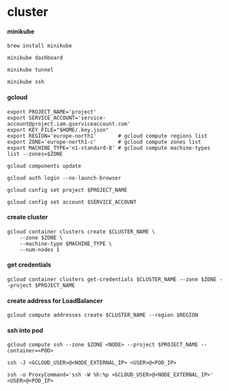 # cluster

#### minikube
```
brew install minikube
```

```
minikube dashboard
```

```
minikube tunnel
```

```
minikube ssh
```

#### gcloud
```shell
export PROJECT_NAME='project'
export SERVICE_ACCOUNT='service-account@project.iam.gserviceaccount.com'
export KEY_FILE="$HOME/.key.json"
export REGION='europe-north1' 		# gcloud compute regions list
export ZONE='europe-north1-c' 		# gcloud compute zones list
export MACHINE_TYPE='n1-standard-8' # gcloud compute machine-types list --zones=$ZONE
```

```
gcloud components update
```

```
gcloud auth login --no-launch-browser
```

```
gcloud config set project $PROJECT_NAME
```

```
gcloud config set account $SERVICE_ACCOUNT
```

#### create cluster
```
gcloud container clusters create $CLUSTER_NAME \
	--zone $ZONE \
	--machine-type $MACHINE_TYPE \
	--num-nodes 1
```

#### get credentials
```
gcloud container clusters get-credentials $CLUSTER_NAME --zone $ZONE --project $PROJECT_NAME
```

#### create address for LoadBalancer
```
gcloud compute addresses create $CLUSTER_NAME --region $REGION
```

#### ssh into pod
```
gcloud compute ssh --zone $ZONE <NODE> --project $PROJECT_NAME --container=<POD>
```

```
ssh -J <GCLOUD_USER>@<NODE_EXTERNAL_IP> <USER>@<POD_IP>
```

```
ssh -o ProxyCommand='ssh -W %h:%p <GCLOUD_USER>@<NODE_EXTERNAL_IP>' <USER>@<POD_IP>
```

